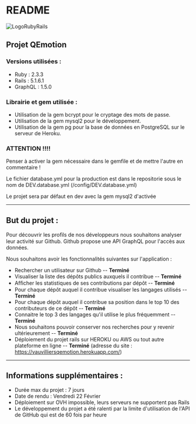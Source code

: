 # README

![LogoRubyRails](https://www.coderhold.com/wp-content/uploads/2017/09/What-is-Ruby-on-Rails.png)

## Projet QEmotion

### Versions utilisées :
* Ruby : 2.3.3
* Rails : 5.1.6.1
* GraphQL : 1.5.0

### Librairie et gem utilisée :
* Utilisation de la gem bcrypt pour le cryptage des mots de passe.
* Utilisation de la gem mysql2 pour le développement.
* Utilisation de la gem pg pour la base de données en PostgreSQL sur le serveur de Heroku.

### ATTENTION !!!!
Penser à activer la gem nécessaire dans le gemfile et de mettre l'autre en commentaire !

Le fichier database.yml pour la production est dans le repositorie sous le nom de DEV.database.yml (/config/DEV.database.yml)

Le projet sera par défaut en dev avec la gem mysql2 d'activée

------

## But du projet :

Pour découvrir les proﬁls de nos développeurs nous souhaitons analyser leur activité sur Github.
Github propose une API GraphQL pour l'accès aux données.

Nous souhaitons avoir les fonctionnalités suivantes sur l'application :

* Rechercher un utilisateur sur Github -- **Terminé**
* Visualiser la liste des dépôts publics auxquels il contribue -- **Terminé**
* Afﬁcher les statistiques de ses contributions par dépôt -- **Terminé**
* Pour chaque dépôt auquel il contribue visualiser les langages utilisés -- **Terminé**
* Pour chaque dépôt auquel il contribue sa position dans le top 10 des contributeurs de ce dépôt -- **Terminé**
* Connaitre le top 3 des langages qu'il utilise le plus fréquemment -- **Terminé**
* Nous souhaitons pouvoir conserver nos recherches pour y revenir ultérieurement -- **Terminé**
* Déploiement du projet rails sur HEROKU ou AWS ou tout autre plateforme en ligne -- **Terminé** (adresse du site : https://vauvilliersqemotion.herokuapp.com/)

------

## Informations supplémentaires :
* Durée max du projet : 7 jours
* Date de rendu : Vendredi 22 Février
* Déploiement sur OVH impossible, leurs serveurs ne supportent pas Rails
* Le développement du projet a été ralenti par la limite d'utilisation de l'API de GitHub qui est de 60 fois par heure
